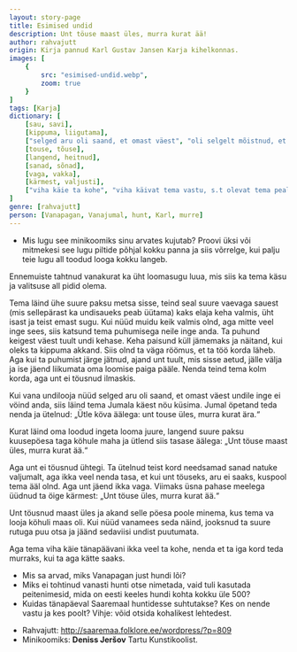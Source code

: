 ```yaml
---
layout: story-page
title: Esimised undid
description: Unt töuse maast üles, murra kurat ää!
author: rahvajutt
origin: Kirja pannud Karl Gustav Jansen Karja kihelkonnas.
images: [
    {
        src: "esimised-undid.webp",
        zoom: true
    }
]
tags: [Karja]
dictionary: [
    [sau, savi], 
    [kippuma, liigutama], 
    ["selged aru oli saand, et omast väest", "oli selgelt mõistnud, et oma jõuga"], 
    [touse, tõuse], 
    [langend, heitnud], 
    [sanad, sõnad], 
    [vaga, vakka], 
    [kärmest, valjusti], 
    ["viha käie ta kohe", "viha käivat tema vastu, s.t olevat tema peale vihane"]
]
genre: [rahvajutt]
person: [Vanapagan, Vanajumal, hunt, Karl, murre]
---
```


<details-wrapper summary="Enne lugemist:">

- Mis lugu see minikoomiks sinu arvates kujutab? Proovi üksi või mitmekesi see lugu piltide põhjal kokku panna ja siis võrrelge, kui palju teie lugu all toodud looga kokku langeb.

</details-wrapper>

<!-- # {{$doc.title}} -->

Ennemuiste tahtnud vanakurat ka üht loomasugu luua, mis siis ka tema käsu ja valitsuse all pidid olema.

Tema läind ühe suure paksu metsa sisse, teind seal suure vaevaga sauest (mis sellepärast ka undisaueks peab üütama) kaks elaja keha valmis, üht isast ja teist emast sugu. Kui nüüd muidu keik valmis olnd, aga mitte veel inge sees, siis katsund tema puhumisega neile inge anda. Ta puhund keigest väest tuult undi kehase. Keha paisund küll jämemaks ja näitand, kui oleks ta kippuma akkand. Siis olnd ta väga röömus, et ta töö korda läheb. Aga kui ta puhumist järge jätnud, ajand unt tuult, mis sisse aetud, jälle välja ja ise jäend liikumata oma loomise paiga pääle. Nenda teind tema kolm korda, aga unt ei töusnud ilmaskis.

Kui vana undilooja nüüd selged aru oli saand, et omast väest undile inge ei vöind anda, siis läind tema Jumala käest nöu küsima. Jumal öpetand teda nenda ja ütelnud: „Ütle köva äälega: unt touse üles, murra kurat ära.“

Kurat läind oma loodud ingeta looma juure, langend suure paksu kuusepöesa taga köhule maha ja ütlend siis tasase äälega: „Unt töuse maast üles, murra kurat ää.“

Aga unt ei töusnud ühtegi. Ta ütelnud teist kord needsamad sanad natuke valjumalt, aga ikka veel nenda tasa, et kui unt töuseks, aru ei saaks, kuspool tema ääl olnd. Aga unt jäend ikka vaga. Viimaks üsna pahase meelega üüdnud ta öige kärmest: „Unt töuse üles, murra kurat ää.“

Unt töusnud maast üles ja akand selle pöesa poole minema, kus tema va looja köhuli maas oli. Kui nüüd vanamees seda näind, jooksnud ta suure rutuga puu otsa ja jäänd sedaviisi undist puutumata.

Aga tema viha käie tänapäävani ikka veel ta kohe, nenda et ta iga kord teda murraks, kui ta aga kätte saaks.

<story-author :author="author" :origin="origin"></story-author>

<story-dictionary :terms="dictionary"></story-dictionary>

<details-wrapper summary="Mis mõtted tekkisid?">

- Mis sa arvad, miks Vanapagan just hundi lõi?
- Miks ei tohtinud vanasti hunti otse nimetada, vaid tuli kasutada peitenimesid, mida on eesti keeles hundi kohta kokku üle 500?
- Kuidas tänapäeval Saaremaal huntidesse suhtutakse? Kes on nende vastu ja kes poolt? Vihje: võid otsida kohalikest lehtedest.

</details-wrapper>


<details-wrapper summary="Allikad" class="text-sm" icon="icon-park-outline:document-folder">

- Rahvajutt: http://saaremaa.folklore.ee/wordpress/?p=809
- Minikoomiks: **Deniss Jeršov** Tartu Kunstikoolist.

</details-wrapper>

